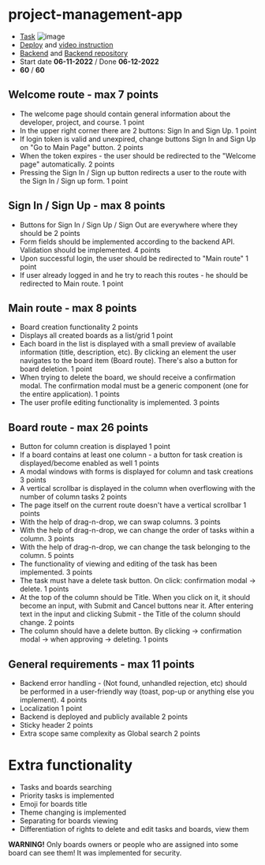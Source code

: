 # project-management-app
- [Task](https://github.com/rolling-scopes-school/tasks/blob/master/tasks/react/project-management-system-EN.md)
![image](https://user-images.githubusercontent.com/81522781/207570728-580293ad-7aab-487c-9c5b-a4558f7d0c43.png)
- [Deploy](https://team-taskban.netlify.app/) and [video instruction](https://www.youtube.com/watch?v=cs44PY3j4c8) 
- [Backend](https://kanban-lizaveta01.koyeb.app/api-docs/) and [Backend repository](https://github.com/Lizaveta01/final-task-backend)
- Start date **06-11-2022** / Done **06-12-2022**
- **60** / **60**
## Welcome route - max 7 points
 - The welcome page should contain general information about the developer, project, and course. 1 point
 - In the upper right corner there are 2 buttons: Sign In and Sign Up. 1 point
 - If login token is valid and unexpired, change buttons Sign In and Sign Up on "Go to Main Page" button. 2 points
 - When the token expires - the user should be redirected to the "Welcome page" automatically. 2 points
 - Pressing the Sign In / Sign up button redirects a user to the route with the Sign In / Sign up form. 1 point
## Sign In / Sign Up - max 8 points
 - Buttons for Sign In / Sign Up / Sign Out are everywhere where they should be 2 points
 - Form fields should be implemented according to the backend API. Validation should be implemented. 4 points
 - Upon successful login, the user should be redirected to "Main route" 1 point
 - If user already logged in and he try to reach this routes - he should be redirected to Main route. 1 point
## Main route - max 8 points
 - Board creation functionality 2 points
 - Displays all created boards as a list/grid 1 point
 - Each board in the list is displayed with a small preview of available information (title, description, etc). By clicking an element the user navigates to the board item (Board route). There's also a button for board deletion. 1 point
 - When trying to delete the board, we should receive a confirmation modal. The confirmation modal must be a generic component (one for the entire application). 1 points
 - The user profile editing functionality is implemented. 3 points
## Board route - max 26 points
 - Button for column creation is displayed 1 point
 - If a board contains at least one column - a button for task creation is displayed/become enabled as well 1 points
 - A modal windows with forms is displayed for column and task creations 3 points
 - A vertical scrollbar is displayed in the column when overflowing with the number of column tasks 2 points
 - The page itself on the current route doesn't have a vertical scrollbar 1 points
 - With the help of drag-n-drop, we can swap columns. 3 points
 - With the help of drag-n-drop, we can change the order of tasks within a column. 3 points
 - With the help of drag-n-drop, we can change the task belonging to the column. 5 points
 - The functionality of viewing and editing of the task has been implemented. 3 points
 - The task must have a delete task button. On click: confirmation modal -> delete. 1 points
 - At the top of the column should be Title. When you click on it, it should become an input, with Submit and Cancel buttons near it. After entering text in the input and clicking Submit - the Title of the column should change. 2 points
 - The column should have a delete button. By clicking -> confirmation modal -> when approving -> deleting. 1 points
## General requirements - max 11 points
 - Backend error handling - (Not found, unhandled rejection, etc) should be performed in a user-friendly way (toast, pop-up or anything else you implement). 4 points
 - Localization 1 point
 - Backend is deployed and publicly available 2 points
 - Sticky header 2 points
 - Extra scope same complexity as Global search 2 points
# Extra functionality
- Tasks and boards searching
- Priority tasks is implemented
- Emoji for boards title
- Theme changing is implemented
- Separating for boards viewing
- Differentiation of rights to delete and edit tasks and boards, view them

**WARNING!**
Only boards owners or people who are assigned into some board can see them! It was implemented for security.
